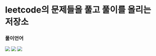 # leetcode의 문제들을 풀고 풀이를 올리는 저장소

### 풀이언어
<div>
  <img src="https://img.shields.io/badge/Python-3776AB?style=for-the-badge&logo-appveyor&logo=Python&logoColor=white"/>
  <img src="https://img.shields.io/badge/C++-00599C?style=for-the-badge&logo-appveyor&logo=C++&logoColor=white"/>
  <img src="https://img.shields.io/badge/TypeScript-3178C6?style=for-the-badge&logo-appveyor&logo=TypeScript&logoColor=white"/>
</div>
